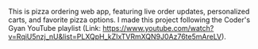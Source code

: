 This is pizza ordering web app, featuring live order updates, personalized carts, and favorite pizza options. I made this project following the Coder's Gyan YouTube playlist (Link: https://www.youtube.com/watch?v=RqiU5nzj_nU&list=PLXQpH_kZIxTVRmXQN9J0Az76te5mAreLV).
